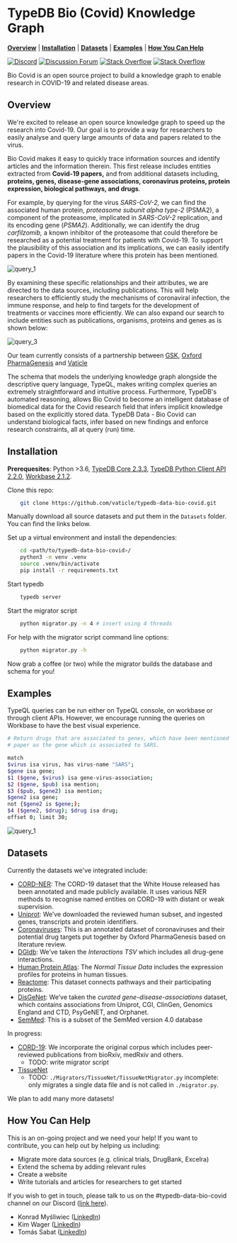 # TypeDB Bio (Covid) Knowledge Graph

**[Overview](#overview)** | **[Installation](#installation)** | **[Datasets](#Datasets)** |
 **[Examples](#examples)** | **[How You Can Help](#How-You-Can-Help)**

[![Discord](https://img.shields.io/discord/665254494820368395?color=7389D8&label=chat&logo=discord&logoColor=ffffff)](https://vaticle.com/discord)
[![Discussion Forum](https://img.shields.io/discourse/https/forum.vaticle.com/topics.svg)](https://forum.vaticle.com)
[![Stack Overflow](https://img.shields.io/badge/stackoverflow-typedb-796de3.svg)](https://stackoverflow.com/questions/tagged/typedb)
[![Stack Overflow](https://img.shields.io/badge/stackoverflow-typeql-3dce8c.svg)](https://stackoverflow.com/questions/tagged/typeql)

Bio Covid is an open source project to build a knowledge graph to enable research in COVID-19 and related disease areas.

## Overview
We're excited to release an open source knowledge graph to speed up the research into Covid-19. Our goal is to provide a way for researchers to easily analyse and query large amounts of data and papers related to the virus.

Bio Covid makes it easy to quickly trace information sources and identify articles and the information therein. This first release includes entities extracted from **Covid-19 papers,** and from additional datasets including, **proteins, genes, disease-gene associations, coronavirus proteins, protein expression, biological pathways, and drugs**.

For example, by querying for the virus *SARS-CoV-2,* we can find the associated human protein, *proteasome subunit alpha type-2* (PSMA2), a component of the proteasome, implicated in *SARS-CoV-2* replication, and its encoding gene (*PSMA2*). Additionally, we can identify the drug *carfilzomib,* a known inhibitor of the proteasome that could therefore be researched as a potential treatment for patients with Covid-19. To support the plausibility of this association and its implications, we can easily identify papers in the Covid-19 literature where this protein has been mentioned.

![query_1](Images/query_1.png)

By examining these specific relationships and their attributes, we are directed to the data sources, including publications. This will help researchers to efficiently study the mechanisms of coronaviral infection, the immune response, and help to find targets for the development of treatments or vaccines more efficiently. We can also expand our search to include entities such as publications, organisms, proteins and genes as is shown below:

![query_3](Images/query_3.png)

Our team currently consists of a partnership between [GSK](http://gsk.com/), [Oxford PharmaGenesis](https://www.pharmagenesis.com/) and [Vaticle](https://vaticle.com/)

The schema that models the underlying knowledge graph alongside the descriptive query language, TypeQL, makes writing complex queries an extremely straightforward and intuitive process. Furthermore, TypeDB's automated reasoning, allows Bio Covid to become an intelligent database of biomedical data for the Covid research field that infers implicit knowledge based on the explicitly stored data. TypeDB Data - Bio Covid can understand biological facts, infer based on new findings and enforce research constraints, all at query (run) time.

## Installation
**Prerequesites**: Python >3.6, [TypeDB Core 2.3.3](https://vaticle.com/download#core), [TypeDB Python Client API 2.2.0](https://docs.vaticle.com/docs/client-api/python), [Workbase 2.1.2](https://vaticle.com/download#workbase).

Clone this repo:

```bash 
    git clone https://github.com/vaticle/typedb-data-bio-covid.git
```

Manually download all source datasets and put them in the `Datasets` folder. You can find the links below. 

Set up a virtual environment and install the dependencies:

```bash
    cd <path/to/typedb-data-bio-covid>/
    python3 -m venv .venv
    source .venv/bin/activate
    pip install -r requirements.txt
```

Start typedb
```bash 
    typedb server
```
Start the migrator script

```bash
    python migrator.py -n 4 # insert using 4 threads
```

For help with the migrator script command line options:

```bash
    python migrator.py -h
```

Now grab a coffee (or two) while the migrator builds the database and schema for you!

## Examples
TypeQL queries can be run either on TypeQL console, on workbase or through client APIs.  However, we encourage running the queries on Workbase to have the best visual experience. 

```bash
# Return drugs that are associated to genes, which have been mentioned in the same 
# paper as the gene which is associated to SARS.

match 
$virus isa virus, has virus-name "SARS"; 
$gene isa gene; 
$1 ($gene, $virus) isa gene-virus-association; 
$2 ($gene, $pub) isa mention; 
$3 ($pub, $gene2) isa mention; 
$gene2 isa gene; 
not {$gene2 is $gene;};
$4 ($gene2, $drug); $drug isa drug; 
offset 0; limit 30;
```

![query_1](Images/query_2.png)

## Datasets

Currently the datasets we've integrated include:

* [CORD-NER](https://xuanwang91.github.io/2020-03-20-cord19-ner/): The CORD-19 dataset that the White House released has been annotated and made publicly available. It uses various NER methods to recognise named entities on CORD-19 with distant or weak supervision.
* [Uniprot](https://www.uniprot.org/uniprot/?query=proteome:UP000005640%20reviewed:yes): We’ve downloaded the reviewed human subset, and ingested genes, transcripts and protein identifiers.
* [Coronaviruses](https://github.com/vaticle/typedb-data-bio-covid/tree/master/Dataset/Coronaviruses): This is an annotated dataset of coronaviruses and their potential drug targets put together by Oxford PharmaGenesis based on literature review.
* [DGIdb](http://www.dgidb.org/downloads): We’ve taken the *Interactions TSV* which includes all drug-gene interactions.
* [Human Protein Atlas](https://www.proteinatlas.org/about/download): The *Normal Tissue Data* includes the expression profiles for proteins in human tissues.
* [Reactome](https://reactome.org/download/current/UniProt2Reactome_All_Levels.txt): This dataset connects pathways and their participating proteins.
* [DisGeNet](https://www.disgenet.org/downloads): We’ve taken the *curated gene-disease-associations* dataset, which contains associations from Uniprot, CGI, ClinGen, Genomics England and CTD, PsyGeNET, and Orphanet.
* [SemMed](https://skr3.nlm.nih.gov/SemMedDB/dbinfo.html): This is a subset of the SemMed version 4.0 database

In progress:

* [CORD-19](https://www.semanticscholar.org/cord19): We incorporate the original corpus which includes peer-reviewed publications from bioRxiv, medRxiv and others.    
    * TODO: write migrator script
* [TissueNet](https://netbio.bgu.ac.il/labwebsite/tissuenet-v-2-download/) 
    * TODO: `./Migrators/TissueNet/TissueNetMigrator.py` incomplete: only migrates a single data file and is not called in `./migrator.py`. 

We plan to add many more datasets!

## **How You Can Help**

This is an on-going project and we need your help! If you want to contribute, you can help out by helping us including:

- Migrate more data sources (e.g. clinical trials, DrugBank, Excelra)
- Extend the schema by adding relevant rules
- Create a website
- Write tutorials and articles for researchers to get started

If you wish to get in touch, please talk to us on the #typedb-data-bio-covid channel on our Discord ([link here](https://www.vaticle.com/discord)).

- Konrad Myśliwiec ([LinkedIn](https://www.linkedin.com/in/konrad-my%C5%9Bliwiec-764ba9163/))
- Kim Wager ([LinkedIn](https://www.linkedin.com/in/kimwager/))
- Tomás Sabat ([LinkedIn](https://www.linkedin.com/in/tom%C3%A1s-sabat-83265841/))
